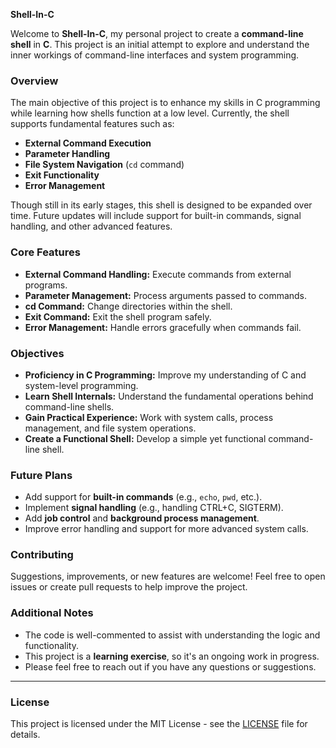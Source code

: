  **Shell-In-C**

Welcome to **Shell-In-C**, my personal project to create a **command-line shell** in **C**. This project is an initial attempt to explore and understand the inner workings of command-line interfaces and system programming.

### **Overview**

The main objective of this project is to enhance my skills in C programming while learning how shells function at a low level. Currently, the shell supports fundamental features such as:

- **External Command Execution**
- **Parameter Handling**
- **File System Navigation** (`cd` command)
- **Exit Functionality**
- **Error Management**

Though still in its early stages, this shell is designed to be expanded over time. Future updates will include support for built-in commands, signal handling, and other advanced features.

### **Core Features**

- **External Command Handling:** Execute commands from external programs.
- **Parameter Management:** Process arguments passed to commands.
- **cd Command:** Change directories within the shell.
- **Exit Command:** Exit the shell program safely.
- **Error Management:** Handle errors gracefully when commands fail.

### **Objectives**

- **Proficiency in C Programming:** Improve my understanding of C and system-level programming.
- **Learn Shell Internals:** Understand the fundamental operations behind command-line shells.
- **Gain Practical Experience:** Work with system calls, process management, and file system operations.
- **Create a Functional Shell:** Develop a simple yet functional command-line shell.

### **Future Plans**

- Add support for **built-in commands** (e.g., `echo`, `pwd`, etc.).
- Implement **signal handling** (e.g., handling CTRL+C, SIGTERM).
- Add **job control** and **background process management**.
- Improve error handling and support for more advanced system calls.



### **Contributing**

 Suggestions, improvements, or new features are welcome! Feel free to open issues or create pull requests to help improve the project.

### **Additional Notes**

- The code is well-commented to assist with understanding the logic and functionality.
- This project is a **learning exercise**, so it's an ongoing work in progress.
- Please feel free to reach out if you have any questions or suggestions.

---

### **License**

This project is licensed under the MIT License - see the [LICENSE](LICENSE) file for details.
